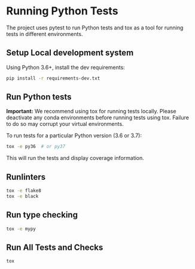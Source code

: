 # Running Python Tests

The project uses pytest to run Python tests and tox as a tool for running
tests in different environments.

## Setup Local development system

Using Python 3.6+, install the dev requirements:

```bash
pip install -r requirements-dev.txt
```

## Run Python tests

**Important:** We recommend using tox for running tests locally.
Please deactivate any conda environments before running
tests using tox. Failure to do so may corrupt your virtual environments.

To run tests for a particular Python version (3.6 or 3.7):

```bash
tox -e py36  # or py37
```

This will run the tests and display coverage information.

## Runlinters

```bash
tox -e flake8
tox -e black
```

## Run type checking

```bash
tox -e mypy
```

## Run All Tests and Checks

```bash
tox
```
